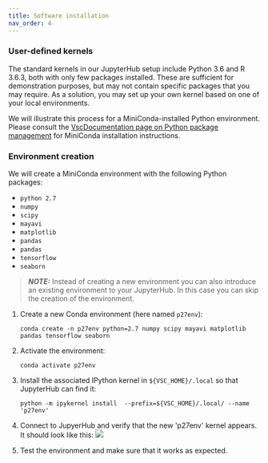 ```yaml
---
title: Software installation
nav_order: 4
---
```



### User-defined kernels

The standard kernels in our JupyterHub setup include Python 3.6 and R 3.6.3,
both with only few packages installed. These are sufficient for demonstration
purposes, but may not contain specific packages that you may require. As a
solution, you may set up your own kernel based on one of your local environments.

We will illustrate this process for a MiniConda-installed Python environment.
Please consult the [VscDocumentation page on Python package management](
docs.vscentrum.be/en/latest/software/python_package_management.html) for
MiniConda installation instructions.

### Environment creation

We will create a MiniConda environment with the following Python packages:

- `python 2.7`
- `numpy`
- `scipy`
- `mayavi`
- `matplotlib`
- `pandas`
- `pandas`
- `tensorflow`
- `seaborn`

> **_NOTE:_** Instead of creating a new environment you can also introduce
  an existing environment to your JupyterHub. In this case you can skip the
  creation of the environment.


1. Create a new Conda environment (here named `p27env`):
   ```
   conda create -n p27env python=2.7 numpy scipy mayavi matplotlib pandas tensorflow seaborn
   ```

2. Activate the environment:
   ```
   conda activate p27env
   ```

3. Install the associated IPython kernel in ``${VSC_HOME}/.local`` so that
   JupyterHub can find it:
   ```
   python -m ipykernel install  --prefix=${VSC_HOME}/.local/ --name 'p27env'

4. Connect to JupyerHub and verify that the new 'p27env' kernel appears.
   It should look like this: ![](./images/choose_kernel.png)

5. Test the environment and make sure that it works as expected.
